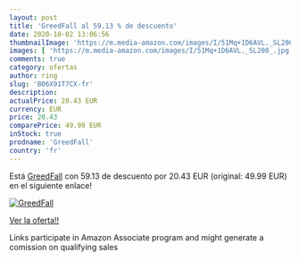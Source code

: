 ```yaml
---
layout: post
title: 'GreedFall al 59.13 % de descuento'
date: 2020-10-02 13:06:56
thumbnailImage: 'https://m.media-amazon.com/images/I/51Mq+1D6AVL._SL200_.jpg'
images: [ 'https://m.media-amazon.com/images/I/51Mq+1D6AVL._SL200_.jpg' ]
comments: true
category: ofertas
author: ring
slug: 'B06X91T7CX-fr'
description:
actualPrice: 20.43 EUR
currency: EUR
price: 20.43
comparePrice: 49.99 EUR
inStock: true
prodname: 'GreedFall'
country: 'fr'
---
```


Está [GreedFall](https://www.amazon.fr/dp/B06X91T7CX/?tag=tolees0d-21) con 59.13 de descuento por 20.43 EUR (original: 49.99 EUR) en el siguiente enlace!

[![GreedFall](https://m.media-amazon.com/images/I/51Mq+1D6AVL._SL200_.jpg)](https://www.amazon.fr/dp/B06X91T7CX/?tag=tolees0d-21)

[Ver la oferta!!](https://www.amazon.fr/dp/B06X91T7CX/?tag=tolees0d-21)

Links participate in Amazon Associate program and might generate a comission on qualifying sales


